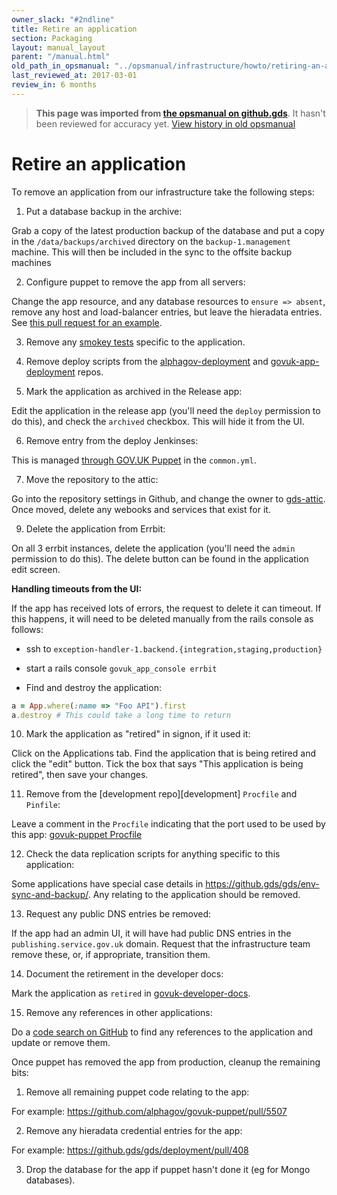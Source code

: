 ```yaml
---
owner_slack: "#2ndline"
title: Retire an application
section: Packaging
layout: manual_layout
parent: "/manual.html"
old_path_in_opsmanual: "../opsmanual/infrastructure/howto/retiring-an-application.md"
last_reviewed_at: 2017-03-01
review_in: 6 months
---
```


> **This page was imported from [the opsmanual on github.gds](https://github.gds/gds/opsmanual)**.
It hasn't been reviewed for accuracy yet.
[View history in old opsmanual](https://github.gds/gds/opsmanual/tree/master/infrastructure/howto/retiring-an-application.md)


# Retire an application

To remove an application from our infrastructure take the following
steps:

1. Put a database backup in the archive:

Grab a copy of the latest production backup of the database and put a copy in
the `/data/backups/archived` directory on the `backup-1.management` machine.
This will then be included in the sync to the offsite backup machines

2. Configure puppet to remove the app from all servers:

Change the app resource, and any database resources to `ensure => absent`,
remove any host and load-balancer entries, but leave the hieradata entries.
See [this pull request for an example][example-puppet].

[example-puppet]: https://github.com/alphagov/govuk-puppet/pull/5496

3. Remove any [smokey tests][smokey] specific to the application.

[smokey]: https://github.com/alphagov/smokey

4. Remove deploy scripts from the [alphagov-deployment][alphagov-deployment] and
[govuk-app-deployment][govuk-app-deployment] repos.

[alphagov-deployment]: https://github.gds/gds/alphagov-deployment
[govuk-app-deployment]: https://github.com/alphagov/govuk-app-deployment

5. Mark the application as archived in the Release app:

Edit the application in the release app (you'll need the `deploy`
permission to do this), and check the `archived` checkbox. This will
hide it from the UI.

6. Remove entry from the deploy Jenkinses:

This is managed [through GOV.UK Puppet][common] in the `common.yml`.

[common]: https://github.com/alphagov/govuk-puppet/blob/master/hieradata/common.yaml

7. Move the repository to the attic:

Go into the repository settings in Github, and change the owner to
[gds-attic][gds-attic]. Once moved, delete any webooks and services that exist
for it.

[gds-attic]: https://github.com/gds-attic

9. Delete the application from Errbit:

On all 3 errbit instances, delete the application (you'll need the `admin`
permission to do this). The delete button can be found in the application
edit screen.

**Handling timeouts from the UI:**

If the app has received lots of errors, the request to delete it can
timeout. If this happens, it will need to be deleted manually from the
rails console as follows:

- ssh to `exception-handler-1.backend.{integration,staging,production}`
- start a rails console `govuk_app_console errbit`

- Find and destroy the application:

```ruby
a = App.where(:name => "Foo API").first
a.destroy # This could take a long time to return
```

10. Mark the application as "retired" in signon, if it used it:

Click on the Applications tab. Find the application that is being
retired and click the "edit" button. Tick the box that says "This
application is being retired", then save your changes.

11. Remove from the [development repo][development] `Procfile` and `Pinfile`:

Leave a comment in the `Procfile` indicating that the port used to be
used by this app: [govuk-puppet Procfile](https://github.com/alphagov/govuk-puppet/blob/master/development-vm/Procfile)

12. Check the data replication scripts for anything specific to this application:

Some applications have special case details in
<https://github.gds/gds/env-sync-and-backup/>. Any relating to the
application should be removed.

13. Request any public DNS entries be removed:

If the app had an admin UI, it will have had public DNS entries in the
`publishing.service.gov.uk` domain. Request that the infrastructure
team remove these, or, if appropriate, transition them.

14. Document the retirement in the developer docs:

Mark the application as `retired` in [govuk-developer-docs][dev-docs].

[dev-docs]: https://github.com/alphagov/govuk-developer-docs

15. Remove any references in other applications:

Do a [code search on GitHub][search] to find any references to the application
and update or remove them.

[search]: https://github.com/search?q=org%3Aalphagov+panopticon&type=Code

Once puppet has removed the app from production, cleanup the remaining
bits:

1. Remove all remaining puppet code relating to the app:

For example: https://github.com/alphagov/govuk-puppet/pull/5507

2. Remove any hieradata credential entries for the app:

For example: https://github.gds/gds/deployment/pull/408

3. Drop the database for the app if puppet hasn't done it (eg for Mongo databases).
